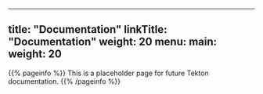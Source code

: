 
---
title: "Documentation"
linkTitle: "Documentation"
weight: 20
menu:
  main:
    weight: 20
---

{{% pageinfo %}}
This is a placeholder page for future Tekton documentation.
{{% /pageinfo %}}
